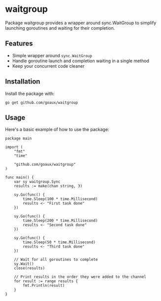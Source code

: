 # waitgroup
Package waitgroup provides a wrapper around sync.WaitGroup to simplify launching goroutines and waiting for their completion.

## Features

- Simple wrapper around `sync.WaitGroup`
- Handle goroutine launch and completion waiting in a single method
- Keep your concurrent code cleaner

## Installation

Install the package with:

    go get github.com/goaux/waitgroup

## Usage

Here's a basic example of how to use the package:

    package main

    import (
        "fmt"
        "time"

        "github.com/goaux/waitgroup"
    )

    func main() {
        var sy waitgroup.Sync
        results := make(chan string, 3)

        sy.Go(func() {
            time.Sleep(100 * time.Millisecond)
            results <- "First task done"
        })

        sy.Go(func() {
            time.Sleep(200 * time.Millisecond)
            results <- "Second task done"
        })

        sy.Go(func() {
            time.Sleep(50 * time.Millisecond)
            results <- "Third task done"
        })

        // Wait for all goroutines to complete
        sy.Wait()
        close(results)

        // Print results in the order they were added to the channel
        for result := range results {
            fmt.Println(result)
        }
    }

